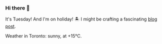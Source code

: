 ### Hi there :wave:

It's Tuesday! And I'm on holiday! :desert_island: I might be crafting a fascinating [blog post](https://benjaminwuethrich.dev).

Weather in Toronto: sunny, at +15°C.
